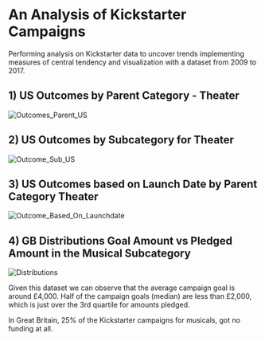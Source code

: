 
# An Analysis of Kickstarter Campaigns
Performing analysis on Kickstarter data to uncover trends implementing
measures of central tendency and visualization with a dataset from 2009 to 2017.

## 1) US Outcomes by Parent Category - Theater

![Outcomes_Parent_US](https://user-images.githubusercontent.com/78564912/133026364-b1c4a8f1-bf6c-4652-ab3a-30fec82aae41.png)


## 2) US Outcomes by Subcategory for Theater

![Outcome_Sub_US](https://user-images.githubusercontent.com/78564912/133026337-253fadeb-4a47-434b-a958-afb21c0026bf.png)


## 3) US Outcomes based on Launch Date by Parent Category Theater

![Outcome_Based_On_Launchdate](https://user-images.githubusercontent.com/78564912/133026323-e52fa76a-28a7-467e-80b7-876c031937f3.png)


## 4) GB Distributions Goal Amount vs Pledged Amount in the Musical Subcategory

![Distributions](https://user-images.githubusercontent.com/78564912/133026268-7bf40ad1-32e5-4057-a59e-666e15be5a7d.png)

Given this dataset we can observe that the average campaign goal is around £4,000.
Half of the campaign goals (median) are less than £2,000, which is just over the 3rd quartile for amounts pledged.

In Great Britain, 25% of the Kickstarter campaigns for musicals, got no funding at all.


